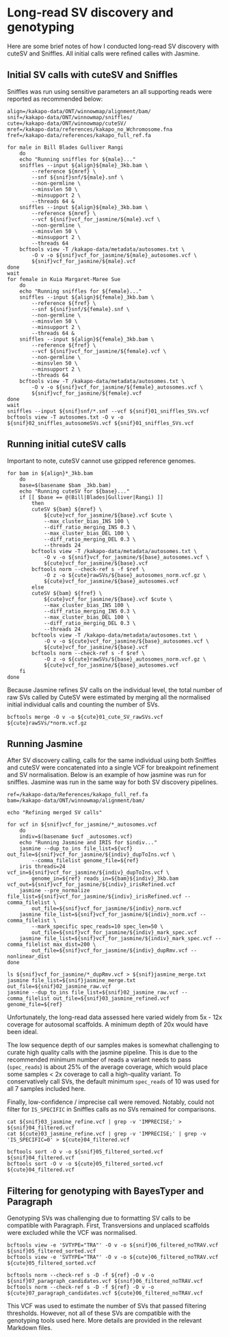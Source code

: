 # Long-read SV discovery and genotyping
Here are some brief notes of how I conducted long-read SV discovery with cuteSV and Sniffles. All initial calls were refined calles with Jasmine.

## Initial SV calls with cuteSV and Sniffles 
Sniffles was run using sensitive parameters an all supporting reads were reported as recommended below:

```
align=/kakapo-data/ONT/winnowmap/alignment/bam/
snif=/kakapo-data/ONT/winnowmap/sniffles/
cute=/kakapo-data/ONT/winnowmap/cuteSV/
mref=/kakapo-data/references/kakapo_no_Wchromosome.fna
fref=/kakapo-data/references/kakapo_full_ref.fa

for male in Bill Blades Gulliver Rangi
    do
    echo "Running sniffles for ${male}..."
    sniffles --input ${align}${male}_3kb.bam \
        --reference ${mref} \
        --snf ${snif}snf/${male}.snf \
        --non-germline \
        --minsvlen 50 \
        --minsupport 2 \
        --threads 64 &
    sniffles --input ${align}${male}_3kb.bam \
        --reference ${mref} \
        --vcf ${snif}vcf_for_jasmine/${male}.vcf \
        --non-germline \
        --minsvlen 50 \
        --minsupport 2 \
        --threads 64
    bcftools view -T /kakapo-data/metadata/autosomes.txt \
        -O v -o ${snif}vcf_for_jasmine/${male}_autosomes.vcf \
        ${snif}vcf_for_jasmine/${male}.vcf
done
wait
for female in Kuia Margaret-Maree Sue
    do
    echo "Running sniffles for ${female}..."
    sniffles --input ${align}${female}_3kb.bam \
        --reference ${fref} \
        --snf ${snif}snf/${female}.snf \
        --non-germline \
        --minsvlen 50 \
        --minsupport 2 \
        --threads 64 &
    sniffles --input ${align}${female}_3kb.bam \
        --reference ${fref} \
        --vcf ${snif}vcf_for_jasmine/${female}.vcf \
        --non-germline \
        --minsvlen 50 \
        --minsupport 2 \
        --threads 64
    bcftools view -T /kakapo-data/metadata/autosomes.txt \
        -O v -o ${snif}vcf_for_jasmine/${female}_autosomes.vcf \
        ${snif}vcf_for_jasmine/${female}.vcf
done
wait
sniffles --input ${snif}snf/*.snf --vcf ${snif}01_sniffles_SVs.vcf
bcftools view -T autosomes.txt -O v -o ${snif}02_sniffles_autosomeSVs.vcf ${snif}01_sniffles_SVs.vcf
```

## Running initial cuteSV calls
Important to note, cuteSV cannot use gzipped reference genomes. 

```
for bam in ${align}*_3kb.bam
    do
    base=$(basename $bam _3kb.bam)
    echo "Running cuteSV for ${base}..."
    if [[ $base == @(Bill|Blades|Gulliver|Rangi) ]]
        then
        cuteSV ${bam} ${mref} \
            ${cute}vcf_for_jasmine/${base}.vcf $cute \
            --max_cluster_bias_INS 100 \
            --diff_ratio_merging_INS 0.3 \
            --max_cluster_bias_DEL 100 \
            --diff_ratio_merging_DEL 0.3 \
            --threads 24
        bcftools view -T /kakapo-data/metadata/autosomes.txt \
            -O v -o ${snif}vcf_for_jasmine/${base}_autosomes.vcf \
            ${cute}vcf_for_jasmine/${base}.vcf
        bcftools norm --check-ref s -f $ref \
            -O z -o ${cute}rawSVs/${base}_autosomes_norm.vcf.gz \
            ${cute}vcf_for_jasmine/${base}_autosomes.vcf
        else
        cuteSV ${bam} ${fref} \
            ${cute}vcf_for_jasmine/${base}.vcf $cute \
            --max_cluster_bias_INS 100 \
            --diff_ratio_merging_INS 0.3 \
            --max_cluster_bias_DEL 100 \
            --diff_ratio_merging_DEL 0.3 \
            --threads 24
        bcftools view -T /kakapo-data/metadata/autosomes.txt \
            -O v -o ${cute}vcf_for_jasmine/${base}_autosomes.vcf \
            ${cute}vcf_for_jasmine/${base}.vcf
        bcftools norm --check-ref s -f $ref \
            -O z -o ${cute}rawSVs/${base}_autosomes_norm.vcf.gz \
            ${cute}vcf_for_jasmine/${base}_autosomes.vcf
    fi
done
```
Because Jasmine refines SV calls on the individual level, the total number of raw SVs called by CuteSV were estimated by merging all the normalised initial individual calls and counting the number of SVs.
```
bcftools merge -O v -o ${cute}01_cute_SV_rawSVs.vcf ${cute}rawSVs/*norm.vcf.gz
```
## Running Jasmine
After SV discovery calling, calls for the same individual using both Sniffles and cuteSV were concatenated into a single VCF for breakpoint refinement and SV normalisation. Below is an example of how jasmine was run for sniffles. Jasmine was run in the same way for both SV discovery pipelines.
```
ref=/kakapo-data/References/kakapo_full_ref.fa
bam=/kakapo-data/ONT/winnowmap/alignment/bam/

echo "Refining merged SV calls"

for vcf in ${snif}vcf_for_jasmine/*_autosomes.vcf
    do
    indiv=$(basename $vcf _autosomes.vcf)
    echo "Running Jasmine and IRIS for $indiv..."
    jasmine --dup_to_ins file_list=${vcf} out_file=${snif}vcf_for_jasmine/${indiv}_dupToIns.vcf \
        --comma_filelist genome_file=${ref}
    iris threads=24 vcf_in=${snif}vcf_for_jasmine/${indiv}_dupToIns.vcf \
        genome_in=${ref} reads_in=${bam}${indiv}_3kb.bam vcf_out=${snif}vcf_for_jasmine/${indiv}_irisRefined.vcf
    jasmine --pre_normalize file_list=${snif}vcf_for_jasmine/${indiv}_irisRefined.vcf --comma_filelist \
        out_file=${snif}vcf_for_jasmine/${indiv}_norm.vcf
    jasmine file_list=${snif}vcf_for_jasmine/${indiv}_norm.vcf --comma_filelist \
        --mark_specific spec_reads=10 spec_len=50 \
        out_file=${snif}vcf_for_jasmine/${indiv}_mark_spec.vcf 
    jasmine file_list=${snif}vcf_for_jasmine/${indiv}_mark_spec.vcf --comma_filelist max_dist=200 \
        out_file=${snif}vcf_for_jasmine/${indiv}_dupRmv.vcf --nonlinear_dist
done

ls ${snif}vcf_for_jasmine/*_dupRmv.vcf > ${snif}jasmine_merge.txt
jasmine file_list=${snif}jasmine_merge.txt out_file=${snif}02_jasmine_raw.vcf
jasmine --dup_to_ins file_list=${snif}02_jasmine_raw.vcf --comma_filelist out_file=${snif}03_jasmine_refined.vcf genome_file=${ref}
```
Unfortunately, the long-read data assessed here varied widely from 5x - 12x coverage for autosomal scaffolds. A minimum depth of 20x would have been ideal.

The low sequence depth of our samples makes is somewhat challenging to curate high quality calls with the jasmine pipeline. This is due to the recommended minimum number of reads a variant needs to pass (```spec_reads```) is about 25% of the average coverage, which would place some samples < 2x coverage to call a high-quality variant. To conservatively call SVs, the default minimum ```spec_reads``` of 10 was used for all 7 samples included here.

Finally, low-confidence / imprecise call were removed. Notably, could not filter for `IS_SPECIFIC` in Sniffles calls as no SVs remained for comparisons.
```
cat ${snif}03_jasmine_refine.vcf | grep -v 'IMPRECISE;' > ${snif}04_filtered.vcf
cat ${cute}03_jasmine_refine.vcf | grep -v 'IMPRECISE;' | grep -v 'IS_SPECIFIC=0' > ${cute}04_filtered.vcf

bcftools sort -O v -o ${snif}05_filtered_sorted.vcf ${snif}04_filtered.vcf
bcftools sort -O v -o ${cute}05_filtered_sorted.vcf ${cute}04_filtered.vcf
```

## Filtering for genotyping with BayesTyper and Paragraph
Genotyping SVs was challenging due to formatting SV calls to be compatible with Paragraph. First, Transversions and unplaced scaffolds were excluded while the VCF was normalised.
```
bcftools view -e 'SVTYPE="TRA"' -O v -o ${snif}06_filtered_noTRAV.vcf ${snif}05_filtered_sorted.vcf
bcftools view -e 'SVTYPE="TRA"' -O v -o ${cute}06_filtered_noTRAV.vcf ${cute}05_filtered_sorted.vcf

bcftools norm --check-ref s -D -f ${ref} -O v -o ${snif}07_paragraph_candidates.vcf ${snif}06_filtered_noTRAV.vcf
bcftools norm --check-ref s -D -f ${ref} -O v -o ${cute}07_paragraph_candidates.vcf ${cute}06_filtered_noTRAV.vcf
```
This VCF was used to estimate the number of SVs that passed filtering thresholds. However, not all of these SVs are compatible with the genotyping tools used here. More details are provided in the relevant Markdown files.